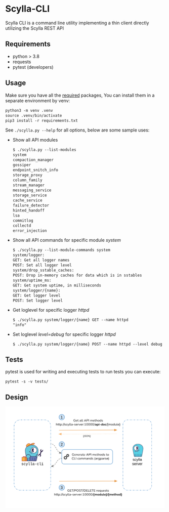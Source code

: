 # Scylla-CLI
Scylla CLI is a command line utility implementing a thin client directly utilizing the Scylla REST API


## Requirements
* python > 3.8
* requests
* pytest (developers)


## Usage
Make sure you have all the [required](#Requirements) packages,
You can install them in a separate environment by venv:
```
python3 -m venv .venv
source .venv/bin/activate
pip3 install -r requirements.txt
```

See `./scylla.py --help` for all options, below are some sample uses:

* Show all API modules
    ```
    $ ./scylla.py --list-modules
    system
    compaction_manager
    gossiper
    endpoint_snitch_info
    storage_proxy
    column_family
    stream_manager
    messaging_service
    storage_service
    cache_service
    failure_detector
    hinted_handoff
    lsa
    commitlog
    collectd
    error_injection
    ```

* Show all API commands for specific module _system_
    ```
    $ ./scylla.py --list-module-commands system
    system/logger:
    GET: Get all logger names
    POST: Set all logger level
    system/drop_sstable_caches:
    POST: Drop in-memory caches for data which is in sstables
    system/uptime_ms:
    GET: Get system uptime, in milliseconds
    system/logger/{name}:
    GET: Get logger level
    POST: Set logger level
    ```

* Get loglevel for specific logger _httpd_
    ```
    $ ./scylla.py system/logger/{name} GET --name httpd
    "info"
    ```

* Set loglevel _level=debug_ for specific logger _httpd_
    ```
    $ ./scylla.py system/logger/{name} POST --name httpd --level debug
    ```


## Tests
pytest is used for writing and executing tests
to run tests you can execute:
```
pytest -s -v tests/
```


## Design

![](scylla-cli-design.png)
